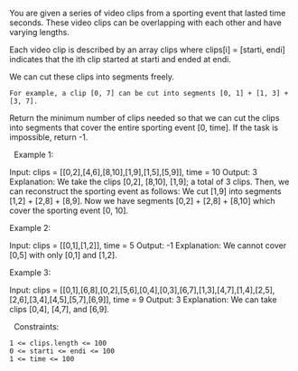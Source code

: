 You are given a series of video clips from a sporting event that lasted time seconds. These video clips can be overlapping with each other and have varying lengths.

Each video clip is described by an array clips where clips[i] = [starti, endi] indicates that the ith clip started at starti and ended at endi.

We can cut these clips into segments freely.


	For example, a clip [0, 7] can be cut into segments [0, 1] + [1, 3] + [3, 7].


Return the minimum number of clips needed so that we can cut the clips into segments that cover the entire sporting event [0, time]. If the task is impossible, return -1.

 
Example 1:

Input: clips = [[0,2],[4,6],[8,10],[1,9],[1,5],[5,9]], time = 10
Output: 3
Explanation: We take the clips [0,2], [8,10], [1,9]; a total of 3 clips.
Then, we can reconstruct the sporting event as follows:
We cut [1,9] into segments [1,2] + [2,8] + [8,9].
Now we have segments [0,2] + [2,8] + [8,10] which cover the sporting event [0, 10].


Example 2:

Input: clips = [[0,1],[1,2]], time = 5
Output: -1
Explanation: We cannot cover [0,5] with only [0,1] and [1,2].


Example 3:

Input: clips = [[0,1],[6,8],[0,2],[5,6],[0,4],[0,3],[6,7],[1,3],[4,7],[1,4],[2,5],[2,6],[3,4],[4,5],[5,7],[6,9]], time = 9
Output: 3
Explanation: We can take clips [0,4], [4,7], and [6,9].


 
Constraints:


	1 <= clips.length <= 100
	0 <= starti <= endi <= 100
	1 <= time <= 100

